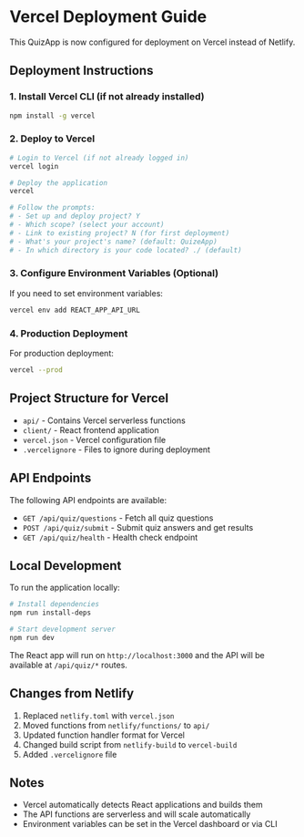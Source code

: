 # Vercel Deployment Guide

This QuizApp is now configured for deployment on Vercel instead of Netlify.

## Deployment Instructions

### 1. Install Vercel CLI (if not already installed)
```bash
npm install -g vercel
```

### 2. Deploy to Vercel
```bash
# Login to Vercel (if not already logged in)
vercel login

# Deploy the application
vercel

# Follow the prompts:
# - Set up and deploy project? Y
# - Which scope? (select your account)
# - Link to existing project? N (for first deployment)
# - What's your project's name? (default: QuizeApp)
# - In which directory is your code located? ./ (default)
```

### 3. Configure Environment Variables (Optional)
If you need to set environment variables:
```bash
vercel env add REACT_APP_API_URL
```

### 4. Production Deployment
For production deployment:
```bash
vercel --prod
```

## Project Structure for Vercel

- `api/` - Contains Vercel serverless functions
- `client/` - React frontend application
- `vercel.json` - Vercel configuration file
- `.vercelignore` - Files to ignore during deployment

## API Endpoints

The following API endpoints are available:

- `GET /api/quiz/questions` - Fetch all quiz questions
- `POST /api/quiz/submit` - Submit quiz answers and get results
- `GET /api/quiz/health` - Health check endpoint

## Local Development

To run the application locally:

```bash
# Install dependencies
npm run install-deps

# Start development server
npm run dev
```

The React app will run on `http://localhost:3000` and the API will be available at `/api/quiz/*` routes.

## Changes from Netlify

1. Replaced `netlify.toml` with `vercel.json`
2. Moved functions from `netlify/functions/` to `api/`
3. Updated function handler format for Vercel
4. Changed build script from `netlify-build` to `vercel-build`
5. Added `.vercelignore` file

## Notes

- Vercel automatically detects React applications and builds them
- The API functions are serverless and will scale automatically
- Environment variables can be set in the Vercel dashboard or via CLI